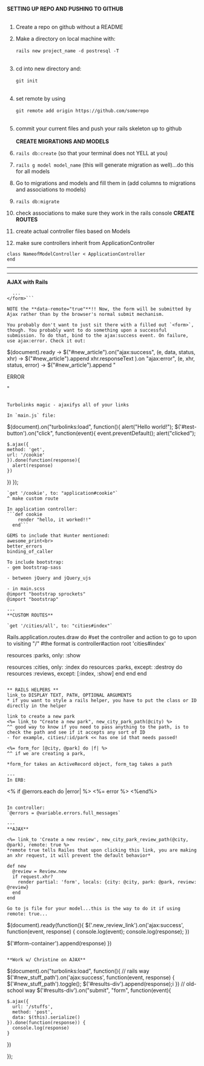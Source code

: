**SETTING UP REPO AND PUSHING TO GITHUB**<br><br>
1) Create a repo on github without a README<br>
2) Make a directory on local machine with:<br><br>
  `rails new project_name -d postresql -T`<br><br>
3) cd into new directory and:<br><br>
  `git init`<br><br>
4) set remote by using<br><br>
  `git remote add origin https://github.com/somerepo`<br><br> 
5) commit your current files and push your rails skeleton up to github<br><br>
**CREATE MIGRATIONS AND MODELS**<br>
6) `rails db:create` (so that your terminal does not YELL at you)<br>

7) `rails g model model_name` (this will generate migration as well)...do this for all models<br>

8) Go to migrations and models and fill them in (add columns to migrations and associations to models)<br>

9) `rails db:migrate`<br>

10) check associations to make sure they work in the rails console 
**CREATE ROUTES**<br>
11) create actual controller files based on Models
12) make sure controllers inherit from ApplicationController
```
class NameofModelController < ApplicationController  
end
```

---
---
**AJAX with Rails**

```<form accept-charset="UTF-8" action="/articles" class="new_article" data-remote="true" id="new_article" method="post">
  ...
</form>```

NOTE the **data-remote="true"**!! Now, the form will be submitted by Ajax rather than by the browser's normal submit mechanism.

You probably don't want to just sit there with a filled out `<form>`, though. You probably want to do something upon a successful submission. To do that, bind to the ajax:success event. On failure, use ajax:error. Check it out:
```
$(document).ready ->
  $("#new_article").on("ajax:success", (e, data, status, xhr) ->
    $("#new_article").append xhr.responseText
  ).on "ajax:error", (e, xhr, status, error) ->
    $("#new_article").append "<p>ERROR</p>"
```

Turbolinks magic - ajaxifys all of your links

In `main.js` file: 

```
$(document).on("turbolinks:load", function(){
  alert("Hello world!");
  $('#test-button').on("click", function(event){
    event.preventDefault();
    alert("clicked");
    
    $.ajax({
    method: 'get',
    url: '/cookie'
    }).done(function(response){
      alert(response)
    })
  })
});

```
`get '/cookie', to: "application#cookie"`
^ make custom route 

In application controller: 
```def cookie
    render "hello, it worked!!"
  end```

GEMS to include that Hunter mentioned:
awesome_print<br>
better_errors
binding_of_caller

To include bootstrap: 
- gem bootstrap-sass

- between jQuery and jQuery_ujs

- in main.scss
@import "bootstrap sprockets"
@import "bootstrap" 

---
**CUSTOM ROUTES**

`get '/cities/all', to: "cities#index"`

```
Rails.application.routes.draw do 
  #set the controller and action to go to upon to visiting "/"
  #the format is controller#action
  root 'cities#index'
  
  resources :parks, only: :show
  
  resources :cities, only: :index do 
    resources :parks, except: :destroy do
      resources :reviews, except: [:index, :show]
      end
    end 
  end 
```

** RAILS HELPERS ** 
link_to DISPLAY TEXT, PATH, OPTIONAL ARGUMENTS
* if you want to style a rails helper, you have to put the class or ID directly in the helper 

link to create a new park 
<%= link_to "Create a new park", new_city_park_path(@city) %>
^^ good way to know if you need to pass anything to the path, is to check the path and see if it accepts any sort of ID 
- for example, cities/:id/park << has one id that needs passed!

<%= form_for [@city, @park] do |f| %>
^^ if we are creating a park,  

*form_for takes an ActiveRecord object, form_tag takes a path 

--- 
In ERB: 
```
<% if @errors.each do |error| %>
<%= error %>
<%end%>
```

In controller:
`@errors = @variable.errors.full_messages`

---
**AJAX**

<%= link_to 'Create a new review', new_city_park_review_path(@city, @park), remote: true %>
*remote true tells Railes that upon clicking this link, you are making an xhr request, it will prevent the default behavior*

def new 
  @review = Review.new
  if request.xhr?
    render partial: 'form', locals: {city: @city, park: @park, review: @review}
  end
end 

Go to js file for your model...this is the way to do it if using remote: true...

```
$(document).ready(function(){
  $('.new_review_link').on('ajax:success', function(event, response) {
  console.log(event);
  console.log(response);
  })
  
  $('#form-container').append(response)
})
```

**Work w/ Christine on AJAX**
```
$(document).on("turbolinks:load", function(){
  // rails way
  $('#new_stuff_path').on('ajax:success', function(event, response) {
    $('#new_stuff_path').toggle();
    $('#results-div').append(response);i
  })
// old-school way 
  $('#results-div').on("submit", "form", function(event){

    $.ajax({
      url: '/stuffs',
      method: 'post',
      data: $(this).serialize()
    }).done(function(response)) {
      console.log(response)
    }
  })

});
```
